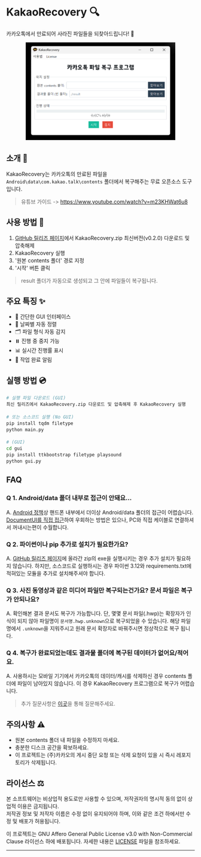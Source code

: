 # KakaoRecovery 🔍

카카오톡에서 만료되어 사라진 파일들을 되찾아드립니다! 🚀

<div align="center">
    <img src="asset/KakaoRecovery.png" alt="KakaoRecovery" width=400>
</div>

## 소개 📝

KakaoRecovery는 카카오톡의 만료된 파일을 `Android\data\com.kakao.talk\contents` 폴더에서 복구해주는 무료 오픈소스 도구입니다.

> 유튜브 가이드 -> https://www.youtube.com/watch?v=m23KHWat6u8

## 사용 방법 🎯

1. [GitHub 릴리즈 페이지](https://github.com/tionlab/KakaoRecovery/releases/latest)에서 KakaoRecovery.zip 최신버전(v0.2.0) 다운로드 및 압축해제
2. KakaoRecovery 실행
3. '원본 contents 폴더' 경로 지정
4. '시작' 버튼 클릭

> result 폴더가 자동으로 생성되고 그 안에 파일들이 복구됩니다.

## 주요 특징 ✨

-   🎯 간단한 GUI 인터페이스
-   📅 날짜별 자동 정렬
-   🗂️ 파일 형식 자동 감지
-   ⏸️ 진행 중 중지 가능
-   📊 실시간 진행률 표시
-   🔔 작업 완료 알림

## 실행 방법 💿

```bash
# 실행 파일 다운로드 (GUI)
최신 릴리즈에서 KakaoRecovery.zip 다운로드 및 압축해제 후 KakaoRecovery 실행

# 또는 소스코드 실행 (No GUI)
pip install tqdm filetype
python main.py

# (GUI)
cd gui
pip install ttkbootstrap filetype playsound
python gui.py
```

## FAQ

### **Q 1. Android/data 폴더 내부로 접근이 안돼요...**

A. [Android 정책](https://developer.android.com/about/versions/11/privacy/storage?hl=ko#file-access)상 핸드폰 내부에서 더이상 Android/data 폴더의 접근이 어렵습니다.
[DocumentUI를 직접 접근](https://play.google.com/store/apps/details?id=com.marc.files)하여 우회하는 방법은 있으나, PC와 직접 케이블로 연결하셔서 꺼내시는편이 수월합니다.

### **Q 2. 파이썬이나 pip 추가로 설치가 필요한가요?**

A. [GitHub 릴리즈 페이지](https://github.com/tionlab/KakaoRecovery/releases/latest)에 올라간 zip의 exe을 실행시키는 경우 추가 설치가 필요하지 않습니다. 하지만, 소스코드로 실행하시는 경우 파이썬 3.12와 requirements.txt에 적혀있는 모듈을 추가로 설치해주셔야 합니다.

### **Q 3. 사진 동영상과 같은 미디어 파일만 복구되는건가요? 문서 파일은 복구가 안되나요?**

A. 확인해본 결과 문서도 복구가 가능합니다. 단, 몇몇 문서 파일(.hwp)는
확장자가 인식이 되지 않아 파일명이 `문서명.hwp.unknown`으로 복구되었을 수
있습니다. 해당 파일명에서 `.unknown`을 지워주시고 원래 문서 확장자로 바꿔주시면
정상적으로 복구 됩니다.

### **Q 4. 복구가 완료되었는데도 결과물 폴더에 복구된 데이터가 없어요/적어요.**

A. 사용하시는 모바일 기기에서 카카오톡의 데이터/캐시를 삭제하신 경우 contents 폴더에
파일이 남아있지 않습니다. 이 경우 KakaoRecovery 프로그램으로 복구가 어렵습니다.

> 추가 질문사항은 [이곳](https://discord.com/invite/k3qm6RbpHc)을 통해 질문해주세요.

## 주의사항 ⚠️

-   원본 contents 폴더 내 파일을 수정하지 마세요.
-   충분한 디스크 공간을 확보하세요.
-   이 프로젝트는 (주)카카오의 게시 중단 요청 또는 삭제 요청이 있을 시 즉시 레포지토리가 삭제됩니다.

## 라이선스 ⚖️

본 소프트웨어는 비상업적 용도로만 사용할 수 있으며, 저작권자의 명시적 동의 없이 상업적 이용은 금지됩니다.  
저작권 정보 및 저작자 이름은 수정 없이 유지되어야 하며, 이와 같은 조건 하에서만 수정 및 배포가 허용됩니다.

이 프로젝트는 GNU Affero General Public License v3.0 with Non-Commercial Clause 라이선스 하에 배포됩니다. 자세한 내용은 [LICENSE](LICENSE) 파일을 참조하세요.

---
